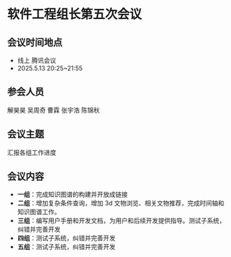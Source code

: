 # 软件工程组长第五次会议

## 会议时间地点

- 线上 腾讯会议
- 2025.5.13  20:25~21:55

## 参会人员

解昊昊 吴周奇 曹霖 张宇浩 陈锦秋

## 会议主题
汇报各组工作进度

## 会议内容
- **一组**：完成知识图谱的构建并开放成链接
- **二组**：增加复杂条件查询，增加 3d 文物浏览、相关文物推荐，完成时间轴和知识图谱工作。
- **三组**：编写用户手册和开发文档，为用户和后续开发提供指导。测试子系统，纠错并完善开发
- **四组**：测试子系统，纠错并完善开发
- **五组**：测试子系统，纠错并完善开发




